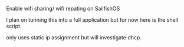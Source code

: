 Enable wifi sharing/ wifi repating on SailfishOS

I plan on turining this into a full application but for now here is the shell script. 

only uses static ip assignment but will investigate dhcp. 

